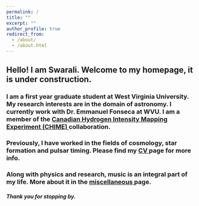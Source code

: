 ```yaml
---
permalink: /
title: ""
excerpt: ""
author_profile: true
redirect_from: 
  - /about/
  - /about.html
---
```


## Hello! I am Swarali. Welcome to my homepage, it is under construction.


### I am a first year graduate student at West Virginia University. My research interests are in the domain of astronomy. I currently work with Dr. Emmanuel Fonseca at WVU. I am a member of the <a href="https://chime-experiment.ca/en"> Canadian Hydrogen Intensity Mapping Experiment (CHIME) </a> collaboration.

### Previously, I have worked in the fields of cosmology, star formation and pulsar timing. Please find my <a href="https://PatilSwarali.github.io/cv/"> CV </a> page for more info.

### Along with physics and research, music is an integral part of my life. More about it in the <a href="https://PatilSwarali.github.io/misc/"> miscellaneous </a> page.


##### Thank you for stopping by.
